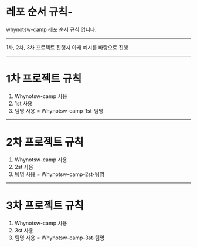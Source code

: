 # 레포 순서 규칙-
whynotsw-camp 레포 순서 규칙 입니다.

---------------------------------

1차, 2차, 3차 프로젝트 진행시 아래 예시를 바탕으로 진행

---------------------------------

# 1차 프로젝트 규칙

1) Whynotsw-camp 사용
1) 1st 사용
2) 팀명 사용
= Whynotsw-camp-1st-팀명

---------------------------------

# 2차 프로젝트 규칙

1) Whynotsw-camp 사용
1) 2st 사용
2) 팀명 사용
= Whynotsw-camp-2st-팀명

---------------------------------

# 3차 프로젝트 규칙

1) Whynotsw-camp 사용
1) 3st 사용
2) 팀명 사용
= Whynotsw-camp-3st-팀명
